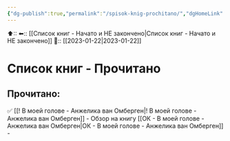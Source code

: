 ```yaml
---
{"dg-publish":true,"permalink":"/spisok-knig-prochitano/","dgHomeLink":true,"dgPassFrontmatter":false}
---
```



⬆::
⬅:: [[Список книг - Начато и НЕ закончено|Список книг - Начато и НЕ закончено]]
📅:: [[2023-01-22|2023-01-22]]

# Список книг - Прочитано

## Прочитано:
✅  [[! В моей голове - Анжелика ван Омберген|! В моей голове - Анжелика ван Омберген]] 
	- Обзор на книгу [[ОК - В моей голове - Анжелика ван Омберген|ОК - В моей голове - Анжелика ван Омберген]]
	- 